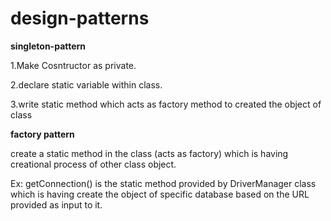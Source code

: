 # design-patterns

**singleton-pattern**

1.Make Cosntructor as private.

2.declare static variable within class.

3.write static method which acts as factory method to created the object of class

**factory pattern**

create a static method in the class (acts as factory) which is having creational process of other class object.

Ex: getConnection() is the static method provided by DriverManager class which is having create the object of specific database based on the URL provided as input to it.
